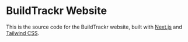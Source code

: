 # BuildTrackr Website

This is the source code for the BuildTrackr website, built with [Next.js](https://nextjs.org/) and [Tailwind CSS](https://tailwindcss.com/).